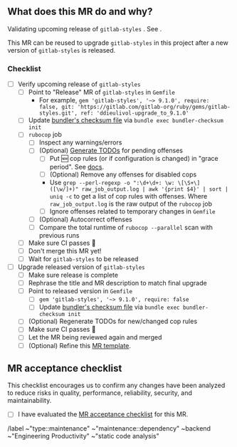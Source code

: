<!-- Title suggestion: Upgrade `gitlab-styles` to <VERSION X.Y.Z> - dry-run -->

## What does this MR do and why?

Validating upcoming release of `gitlab-styles` <VERSION X.Y.Z>. See <LINK TO RELEASE MR>.

This MR can be reused to upgrade `gitlab-styles` in this project after a new version of `gitlab-styles` is released.

### Checklist

- [ ] Verify upcoming release of `gitlab-styles`
  - [ ] Point to "Release" MR of `gitlab-styles` in `Gemfile`
    - For example, `gem 'gitlab-styles', '~> 9.1.0', require: false, git: 'https://gitlab.com/gitlab-org/ruby/gems/gitlab-styles.git', ref: 'ddieulivol-upgrade_to_9.1.0'`
  - [ ] Update [bundler's checksum file](https://docs.gitlab.com/ee/development/gemfile.html#updating-the-checksum-file) via `bundle exec bundler-checksum init`
  - [ ] `rubocop` job
    - [ ] Inspect any warnings/errors
    - [ ] (Optional) [Generate TODOs](https://docs.gitlab.com/ee/development/rubocop_development_guide.html#resolving-rubocop-exceptions) for pending offenses
      - [ ] Put :new: cop rules (or if configuration is changed) in "grace period". See [docs](https://docs.gitlab.com/ee/development/rubocop_development_guide.html#enabling-a-new-cop).
      - [ ] (Optional) Remove any offenses for disabled cops
      - Use `grep --perl-regexp -o ":\d+\d+: \w: \[\S+\] ([\w/]+)" raw_job_output.log | awk '{print $4}' | sort | uniq -c` to get a list of cop rules with offenses. Where `raw_job_output.log` is the raw output of the `rubocop` job
      - [ ] Ignore offenses related to temporary changes in `Gemfile`
    - [ ] (Optional) Autocorrect offenses 
    - [ ] Compare the total runtime of `rubocop --parallel` scan with previous runs
  - [ ] Make sure CI passes :green_heart: 
  - [ ] Don't merge this MR yet!
  - [ ] Wait for `gitlab-styles` to be released
- [ ] Upgrade released version of `gitlab-styles`
  - [ ] Make sure release is complete
  - [ ] Rephrase the title and MR description to match final upgrade
  - [ ] Point to released version in `Gemfile`
    - [ ] `gem 'gitlab-styles', '~> 9.1.0', require: false`
    - [ ] Update [bundler's checksum file](https://docs.gitlab.com/ee/development/gemfile.html#updating-the-checksum-file) via `bundle exec bundler-checksum init`
  - [ ] (Optional) Regenerate TODOs for new/changed cop rules
  - [ ] Make sure CI passes :green_heart: 
  - [ ] Let the MR being reviewed again and merged
  - [ ] (Optional) Refine this [MR template](https://gitlab.com/gitlab-org/gitlab/-/blob/master/.gitlab/merge_request_templates/New%20Version%20of%20gitlab-styles.md).

## MR acceptance checklist

This checklist encourages us to confirm any changes have been analyzed to reduce risks in quality, performance, reliability, security, and maintainability.

* [ ] I have evaluated the [MR acceptance checklist](https://docs.gitlab.com/ee/development/code_review.html#acceptance-checklist) for this MR.

/label ~"type::maintenance" ~"maintenance::dependency"  ~backend ~"Engineering Productivity" ~"static code analysis" 
